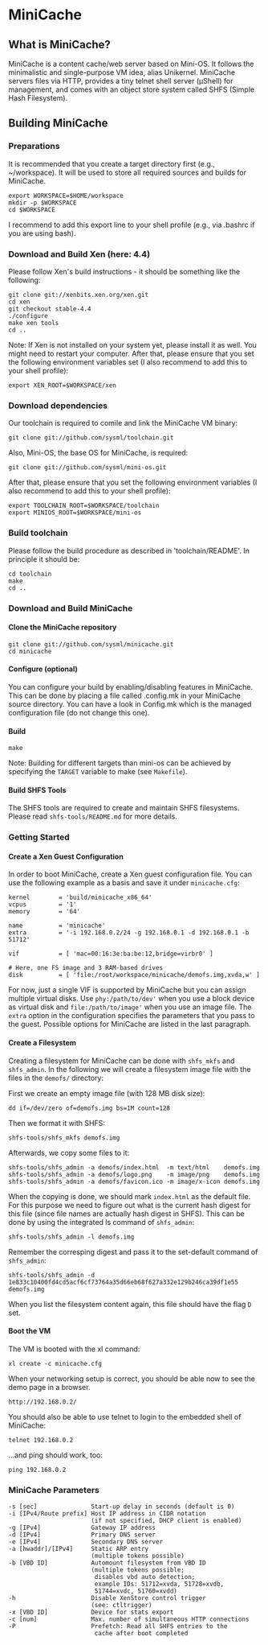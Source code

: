 MiniCache
=========

What is MiniCache?
------------------

MiniCache is a content cache/web server based on Mini-OS. It follows the
minimalistic and single-purpose VM idea, alias Unikernel. MiniCache servers
files via HTTP, provides a tiny telnet shell server (µShell) for management,
and comes with an object store system called SHFS (Simple Hash Filesystem).


Building MiniCache
------------------

### Preparations
It is recommended that you create a target directory first (e.g., ~/workspace).
It will be used to store all required sources and builds for MiniCache.

    export WORKSPACE=$HOME/workspace
    mkdir -p $WORKSPACE
    cd $WORKSPACE

I recommend to add this export line to your shell profile (e.g., via .bashrc if
you are using bash).


### Download and Build Xen (here: 4.4)
Please follow Xen's build instructions - it should be something like the
following:

    git clone git://xenbits.xen.org/xen.git
    cd xen
    git checkout stable-4.4
    ./configure
    make xen tools
    cd ..

Note: If Xen is not installed on your system yet, please install it as well.
You might need to restart your computer.
After that, please ensure that you set the following environment variables set
(I also recommend to add this to your shell profile):

    export XEN_ROOT=$WORKSPACE/xen


### Download dependencies
Our toolchain is required to comile and link the MiniCache VM binary:

    git clone git://github.com/sysml/toolchain.git

Also, Mini-OS, the base OS for MiniCache, is required:

    git clone git://github.com/sysml/mini-os.git

After that, please ensure that you set the following environment variables
(I also recommend to add this to your shell profile):

    export TOOLCHAIN_ROOT=$WORKSPACE/toolchain
    export MINIOS_ROOT=$WORKSPACE/mini-os


### Build toolchain
Please follow the build procedure as described in 'toolchain/README'.
In principle it should be:

    cd toolchain
    make
    cd ..


### Download and Build MiniCache
#### Clone the MiniCache repository

    git clone git://github.com/sysml/minicache.git
    cd minicache

#### Configure (optional)
You can configure your build by enabling/disabling features in MiniCache.
This can be done by placing a file called .config.mk in your MiniCache
source directory. You can have a look in Config.mk which is the managed
configuration file (do not change this one).

#### Build

    make

Note: Building for different targets than mini-os can be achieved by
specifying the ```TARGET``` variable to make (see ```Makefile```).


#### Build SHFS Tools
The SHFS tools are required to create and maintain SHFS filesystems.
Please read ```shfs-tools/README.md``` for more details.


### Getting Started

#### Create a Xen Guest Configuration
In order to boot MiniCache, create a Xen guest configuration file. You can use the
following example as a basis and save it under ```minicache.cfg```:

    kernel        = 'build/minicache_x86_64'
    vcpus         = '1'
    memory        = '64'

    name          = 'minicache'
    extra         = '-i 192.168.0.2/24 -g 192.168.0.1 -d 192.168.0.1 -b 51712'

    vif           = [ 'mac=00:16:3e:ba:be:12,bridge=virbr0' ]

    # Here, one FS image and 3 RAM-based drives
    disk          = [ 'file:/root/workspace/minicache/demofs.img,xvda,w' ]

For now, just a single VIF is supported by MiniCache but you can assign
multiple virtual disks. Use ```phy:/path/to/dev'``` when you use a block
device as virtual disk and ```file:/path/to/image'``` when you use an
image file.
The `extra` option in the configuration specifies the parameters
that you pass to the guest. Possible options for MiniCache are listed
in the last paragraph.

#### Create a Filesystem
Creating a filesystem for MiniCache can be done with ```shfs_mkfs```
and ```shfs_admin```. In the following we will create a filesystem image
file with the files in the ```demofs/``` directory:

First we create an empty image file (with 128 MB disk size):

    dd if=/dev/zero of=demofs.img bs=1M count=128

Then we format it with SHFS:

    shfs-tools/shfs_mkfs demofs.img
    
Afterwards, we copy some files to it:
 
    shfs-tools/shfs_admin -a demofs/index.html  -m text/html    demofs.img
    shfs-tools/shfs_admin -a demofs/logo.png    -m image/png    demofs.img
    shfs-tools/shfs_admin -a demofs/favicon.ico -m image/x-icon demofs.img

When the copying is done, we should mark ```index.html``` as the default
file. For this purpose we need to figure out what is the current hash digest
for this file (since file names are actually hash digest in SHFS).
This can be done by using the integrated ls command of ```shfs_admin```:

    shfs-tools/shfs_admin -l demofs.img

Remember the corresping digest and pass it to the set-default command
of ```shfs_admin```:

    shfs-tools/shfs_admin -d 1e833c10400fd4cd5acf6cf73764a35d66eb68f627a332e129b246ca39df1e55 demofs.img

When you list the filesystem content again, this file should have the
flag ```D``` set.

#### Boot the VM
The VM is booted with the xl command:

    xl create -c minicache.cfg


When your networking setup is correct, you should be able now to see
the demo page in a browser.

    http://192.168.0.2/

You should also be able to use telnet to login to the embedded shell
of MiniCache:

    telnet 192.168.0.2

...and ping should work, too:

    ping 192.168.0.2


### MiniCache Parameters

    -s [sec]               Start-up delay in seconds (default is 0)
    -i [IPv4/Route prefix] Host IP address in CIDR notation
                           (if not specified, DHCP client is enabled)
    -g [IPv4]              Gateway IP address
    -d [IPv4]              Primary DNS server
    -e [IPv4]              Secondary DNS server
    -a [hwaddr]/[IPv4]     Static ARP entry
                           (multiple tokens possible)
    -b [VBD ID]            Automount filesystem from VBD ID
                           (multiple tokens possible;
                            disables vbd auto detection;
                            example IDs: 51712=xvda, 51728=xvdb,
                            51744=xvdc, 51760=xvdd)
    -h                     Disable XenStore control trigger
                           (see: ctltrigger)
    -x [VBD ID]            Device for stats export
    -c [num]               Max. number of simultaneous HTTP connections
    -P                     Prefetch: Read all SHFS entries to the
                            cache after boot completed
